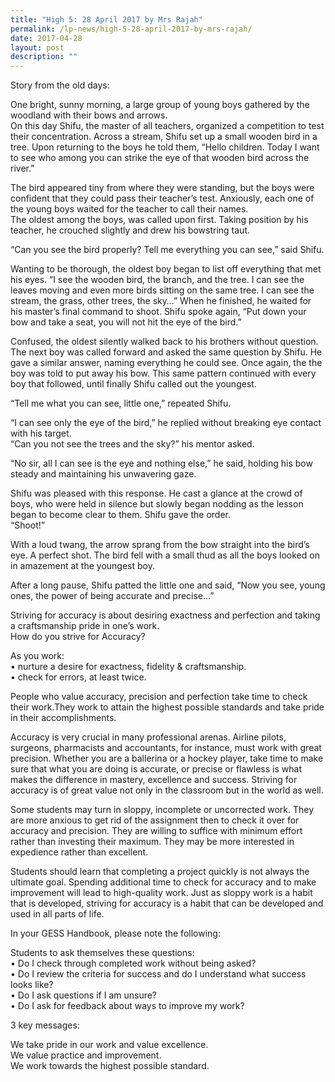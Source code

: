 ```yaml
---
title: "High 5: 28 April 2017 by Mrs Rajah"
permalink: /lp-news/high-5-28-april-2017-by-mrs-rajah/
date: 2017-04-28
layout: post
description: ""
---
```

Story from the old days:

One bright, sunny morning, a large group of young boys gathered by the woodland with their bows and arrows.  
On this day Shifu, the master of all teachers, organized a competition to test their concentration. Across a stream, Shifu set up a small wooden bird in a tree. Upon returning to the boys he told them, “Hello children. Today I want to see who among you can strike the eye of that wooden bird across the river.”

The bird appeared tiny from where they were standing, but the boys were confident that they could pass their teacher’s test. Anxiously, each one of the young boys waited for the teacher to call their names.  
The oldest among the boys, was called upon first. Taking position by his teacher, he crouched slightly and drew his bowstring taut.

“Can you see the bird properly? Tell me everything you can see,” said Shifu.

Wanting to be thorough, the oldest boy began to list off everything that met his eyes. “I see the wooden bird, the branch, and the tree. I can see the leaves moving and even more birds sitting on the same tree. I can see the stream, the grass, other trees, the sky…” When he finished, he waited for his master’s final command to shoot. Shifu spoke again, “Put down your bow and take a seat, you will not hit the eye of the bird.”

Confused, the oldest silently walked back to his brothers without question. The next boy was called forward and asked the same question by Shifu. He gave a similar answer, naming everything he could see. Once again, the the boy was told to put away his bow. This same pattern continued with every boy that followed, until finally Shifu called out the youngest.

“Tell me what you can see, little one,” repeated Shifu.

“I can see only the eye of the bird,” he replied without breaking eye contact with his target.  
“Can you not see the trees and the sky?” his mentor asked.

“No sir, all I can see is the eye and nothing else,” he said, holding his bow steady and maintaining his unwavering gaze.

Shifu was pleased with this response. He cast a glance at the crowd of boys, who were held in silence but slowly began nodding as the lesson began to become clear to them. Shifu gave the order.  
“Shoot!”

With a loud twang, the arrow sprang from the bow straight into the bird’s eye. A perfect shot. The bird fell with a small thud as all the boys looked on in amazement at the youngest boy.

After a long pause, Shifu patted the little one and said, “Now you see, young ones, the power of being accurate and precise…”

Striving for accuracy is about desiring exactness and perfection and taking a craftsmanship pride in one’s work.  
How do you strive for Accuracy?

As you work:  
• nurture a desire for exactness, fidelity & craftsmanship.  
• check for errors, at least twice.

People who value accuracy, precision and perfection take time to check their work.They work to attain the highest possible standards and take pride in their accomplishments.

Accuracy is very crucial in many professional arenas. Airline pilots, surgeons, pharmacists and accountants, for instance, must work with great precision. Whether you are a ballerina or a hockey player, take time to make sure that what you are doing is accurate, or precise or flawless is what makes the difference in mastery, excellence and success. Striving for accuracy is of great value not only in the classroom but in the world as well.

Some students may turn in sloppy, incomplete or uncorrected work. They are more anxious to get rid of the assignment then to check it over for accuracy and precision. They are willing to suffice with minimum effort rather than investing their maximum. They may be more interested in expedience rather than excellent.

Students should learn that completing a project quickly is not always the ultimate goal. Spending additional time to check for accuracy and to make improvement will lead to high-quality work. Just as sloppy work is a habit that is developed, striving for accuracy is a habit that can be developed and used in all parts of life.

In your GESS Handbook, please note the following:

Students to ask themselves these questions:  
• Do I check through completed work without being asked?  
• Do I review the criteria for success and do I understand what success looks like?  
• Do I ask questions if I am unsure?  
• Do I ask for feedback about ways to improve my work?

3 key messages:

We take pride in our work and value excellence.  
We value practice and improvement.  
We work towards the highest possible standard.